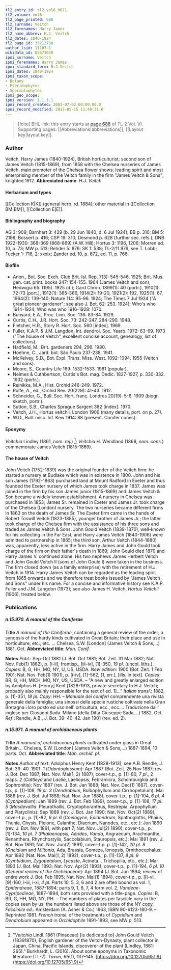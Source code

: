 ```yaml
---
tl2_entry_id: tl2_vol6_0671
tl2_volume: vol6
tl2_page_printed: 688
tl2_surname: Veitch
tl2_forenames: Harry James
tl2_name_abbrev: H.J. Veitch
tl2_dates: 1840-1924
tl2_page_id: 33212730
author_lsid: 11107-1
wikidata_id: Q5673040
ipni_surname: Veitch
ipni_forenames: Harry James
ipni_standard_form: H.J.Veitch
ipni_dates: 1840-1924
ipni_taxon_scope: 
- Botany
- Pteridophytes
- Spermatophytes
ipni_geo_scope: 
ipni_version: 1.1.1.1
ipni_record_created: 2003-07-02 00:00:00.0
ipni_record_modified: 2013-05-15 11:48:31.0
---
```



> [!cite] BHL link: this entry starts at [page 688](https://www.biodiversitylibrary.org/page/33212730) of TL-2 Vol. VI.
> Supporting pages: [[Abbreviations|abbreviations]], [[Layout key|layout key]].

### Author

Veitch, Harry James (1840-1924), British horticulturist; second son of James Veitch (1815-1869), from 1858 with the Chelsea nurseries of James Veitch, main promoter of the Chelsea flower shows; leading spirit and most enterprising member of the Veitch family in the firm "James Veitch & Sons"; knighted 1912. 
**Abbreviated name**: *H.J. Veitch*

#### Herbarium and types

[[Collection K|K]] (general herb. rd. 1884); other material in [[Collection BM|BM]], [[Collection E|E]].

#### Bibliography and biography

AG 3: 909; Barnhart 3: 429 (b. 29 Jun 1840, d. 6 Jul 1924); BB p. 310; BM 5: 2199; Bossert p. 416; CSP 19: 310; Desmond p. 628 (further sec. refs.); DNB 1922-1930: 368-369 (868-869) (A.W. Hill); Hortus 3: 1196, 1206; Morren ed. 10, p. 73; MW p. 513; Rehder 5: 876; SK 1: 538; TL-2/11.979, see T. Lobb; Tucker 1: 716, 2: xxxix; Zander ed. 10, p. 672, ed. 11, p. 766.

#### Biofile

- Anon., Bot. Soc. Exch. Club Brit. Isl. Rep. 7(3): 545-546. 1925; Brit. Mus. gen. cat. print. books 247: 154-155. 1964 (James Veitch and son); Hedwigia 65: (195). 1925 (d.); Gard Chron. 1899(1): 40 (portr.), 1910(1): 72-73 (port.), 1912(1): 365-366, 1914(2): 19-20, 1921(2): 192, 1925(1): 67, 1964(2): 139-140; Nature 114: 95-96. 1924; The Times 7 Jul 1924 ("A great pioneer gardener"; see also J. Bot. 62: 253. 1924); Who's who 1914-1924; Who was who 1916-1928: 1070.
- Bunyard, E.A., Proc. Linn. Soc. 136: 83-84. 1929.
- Curtis, C.H., J.R. Hort. Soc. 73: 242-247, 284-290. 1948.
- Fletcher, H.R., Story R. Hort. Soc. 560 \[index\]. 1969.
- Fuller, K.A.P. & J.M. Langdon, Int. dendrol. Soc. Yearb. 1972: 63-69. 1973 ("The house of Veitch", excellent concise account, genealogy, list of collectors).
- Hadfield, M., Brit. gardeners 294, 296. 1980.
- Hoehne, C., Jard. bot. São Paulo 237-238. 1941.
- McKelvey, S.D., Bot. Expl. Trans. Miss. West. 1092-1094. 1955 (Veitch and sons).
- Moore, S., Country Life 169: 1532-1533. 1981 (popular).
- Nelmes & Cuthbertson, Curtis's Bot. mag. Dedic. 1827-1927, p. 330-332. 1932 (portr.).
- Reinikka, M.A., Hist. Orchid 246-249. 1972.
- Rolfe, A., ed., Orchid Rev. 20(229): 41-43. 1912.
- Schneider, G., Bull. Soc. Hort. franç. Londres 20(19): 5-6. 1909 (biogr. sketch, portr.).
- Sutton, S.B., Charles Sprague Sargent 382 \[index\]. 1970.
- Veitch, J.H., Hortus veitchii, London 1906 (many details, port. on p. 27).
- W.D., Bull. misc. Inf. Kew 1914: 88 (present. Conifer cones).

#### Eponymy

*Veitchia* Lindley (1861, *nom. rej.*) [^1]; *Veitchia* H. Wendland (1868, *nom. cons.*) commemorate James Veitch (1815-1869).

#### The house of Veitch

John Veitch (1752-1839) was the original founder of the Veitch firm: he started a nursery at Budlake which was in existence in 1800. John and his son James (1792-1863) purchased land at Mount Radford in Exeter and thus founded the Exeter nursery of which James took charge in 1837. James was joined in the firm by his son James junior (1815-1869) and James Veitch & Son became a widely known establishment. A nursery in Chelsea was purchased in 1853; James Sr. remained in Exeter and James Jr. took charge of the Chelsea (London) nursery. The two nurseries became different firms in 1863 on the death of James Sr. The Exeter firm came in the hands of Robert Toswill Veitch (1823-1885), younger brother of James Jr.; the latter took charge of the Chelsea firm with the assistance of his three sons and traded as James Veitch & Sons. John Gould Veitch (1839-1870), well-known for his collecting in the Far East, and Harry James Veitch (1840-1906) were admitted to partnership in 1865; the third son, Arthur Veitch (1844-1880) was, apparently, less active in the firm. Harry James and John Gould took charge of the firm on their father's death in 1869; John Gould died 1870 and Harry James V. continued alone. His two nephews James Herbert Veitch and John Gould Veitch II (sons of John Gould I) were taken in the business. The firm closed down (as a family enterprise) with the retirement of H.J. Veitch in 1914. Harry James Veitch can be regarded as the leading spirit from 1865 onwards and we therefore treat books issued by "James Veitch and Sons" under his name. For a concise and informative history see K.A.P. Fuller and J.M. Langdon (1973); see also James H. Veitch, *Hortus Veitchii* (1906), treated below.

### Publications

##### n.15.970. A manual of the Coniferae

**Title**
*A manual of the Coniferae*, containing a general review of the order; a synopsis of the hardy kinds cultivated in Great Britain; their place and use in horticulture, etc., etc. ... Chelsea, S.W. \[London\] (James Veitch & Sons,...) 1881. Oct.
**Abbreviated title**: *Man. Conif.*

**Notes**
*Publ*.: Sep-Oct 1881 (J. Bot. Oct 1881; Bot. Zeit. 31 Mar 1882; Nat. Nov. Feb(1) 1882), p. \[i-ii\], frontisp., \[iii-iv\], \[1\]-350, *19 pl*. (uncol. liths.). *Copies*: B, G, HH, MO, NY, U, US, USDA.
*New edition*: 1900 (Bot. Zeit. 1 Feb 1901; Nat. Nov. Feb(1) 1901), p. \[i-iv\], \[1\]-562, \[1, err.\], \[ills. in text\]. *Copies*: BR, G, HH, MICH, MO, NY, US, USDA. – "A new and greatly enlarged edition by Adolphus H. \[Henry\] Kent \[1828-1913, private secretary to H.J. Veitch; probably also mainly responsible for the text of ed. 1\]..."
*Italian transl*.: 1882, p. \[1\]-351, *18 pl. Copy*: HH. – *Manuale dei coniferi* comprendente una rivista generale della famiglia; una sinossi delle specie rustiche coltivate nella Gran Bretagna i loro posto ed uso nell' orticultura, ecc., ecc.... Traduzione dall' inglese per Giovanni Sada. Milano (della Ditta Giuseppe Sada,...) 1882. Oct.
*Ref*.: Rendle, A.B., J. Bot. 39: 40-42. Jan 1901 (rev. ed. 2).

##### n.15.971. A manual of orchidaceous plants

**Title**
*A manual of orchidaceous plants* cultivated under glass in Great Britain... Chelsea, S.W. \[London\] (James Veitch & Sons,...) 1887-1894, 10 parts. Oct.
**Abbreviated title**: *Man. orchid. pl.*

**Notes**
*Author of text*: Adolphus Henry Kent \[1828-1913\], see A.B. Rendle, J. Bot. 39: 40. 1901.
*1* (*Odontoglossum*): Apr 1887 (Bot. Zeit. 25 Nov 1887; rev. J. Bot. Dec 1887; Nat. Nov. Mai(1, 2) 1887), cover-t.p., p. \[1\]-80, *7 pl*., 2 maps.
*2* (*Cattleya* and *Laelia*, Laeliopsis, Febramicra, Schomburgkia and Sophronitis): Nov 1887 (rev. J. Bot. Jan 1888; Nat. Nov. Dec(1) 1887), cover-t.p., p. \[1\]-108, *18 pl*.
*3* (*Dendrobium*, Bulbophyllum and Cirrhopetalum): Mai 1888 (rev. J. Bot. Jul 1888; Nat. Nov. Jun 1888), cover-t.p., p. \[1\]-104, *6 pl*.
*4* (*Cypripedium*): Jan 1889 (rev. J. Bot. Feb 1889), cover-t.p., p. \[1\]-108, *17 pl*.
*5* (*Masdevallia*. Pleurothallis, Cryptophoranthus, Restrepia, Arpophyllum and Platyclinis): Sep 1889 (rev. J. Bot. Jan 1890; Nat. Nov. Oct(2) 1889), cover-t.p., p. \[1\]-82, *6 pl*.
*6* (*Coelogyne, Epidendrum*, Spathoglottis, Phaius, Thunia, Chysis, Pleione, Calanthe, Diacrium, Nanodes, etc., etc.): Jun 1890 (rev. J. Bot. Nov 1891, with part 7; Nat. Nov. Jul(2) 1890), cover-t.p., p. \[1\]-134, *10 pl*.
*7* (*Phalaenopsis, Aërides, Vanda*, Angraecum, Arachnanthe, Renanthera, Rhynchostylis, Saccolabium, Stauropsis, etc.): Mai 1891 (rev. J. Bot. Nov 1891; Nat. Nov. Jun(2) 1891), cover-t.p. p. \[1\]-142, *20 pl*.
*8* (*Oncidium* and *Miltonia*, Ada, Brassia, Gomeza, Ionopsis, Ornithocephalus: Apr 1892 (Nat. Nov. Mai(1, 2) 1892), cover-t.p., p. \[1\]-137, *8 pl*.
*9* (*Cymbidium, Zygopetalum, Lycaste*, Acineta... Trichopilia, etc., etc.): Mar 1893 (J. Bot. Mai 1893; Nat. Nov. Apr(2) 1893), cover-t.p., p. \[1\]-194, *6 pl*.
*10* (*General review of the Orchidaceae*): Apr 1894 (J. Bot. Jun 1894; review of entire work J. Bot. Feb 1895; Nat. Nov. Mai(1) 1894), cover-t.p., p. \[i\]-vii, \[9\]-160, i-iii, i-xi, *4 pl*.
*Parts* 10, 5, 3, 6 and 2 are often bound as vol. 1, *Epidendreae*, 1887-1894; parts 9, 1, 8, 7, 4 form vol. 2, *Vandeae-Cypripedieae*, 1887-1894, both sets provided with a title-page.
*Copies*: B, BR, G, HH, MO, NY, PH. – The numbers of plates per fascicle vary in the copies seen by us; the numbers listed above are those of the NY copy.
*Facsimile ed*.: Amsterdam (A. Asher & Co.) 1963, ISBN 90-6123-180-9. – Reprinted 1981.
*French transl*. of the treatments of *Cypridium* and *Dendrobium* appeared in *Orchidophile* 1891-1893, see MW p. 513.

[^1]: "*Veitchia* Lindl. 1861 (Pinaceae) \[is dedicated to\] John Gould Veitch (18391870), English gardener of the Veitch-Dynasty, plant collector in Japan, China, Pacific Islands, discoverer of the plant (Lindley, 1861: 265)."
Burkhardt, L. (2016). About some eponyms in Taxonomic literature (TL-2). _Taxon_, _65_(1), 137–145. [https://doi.org/10.12705/651.9](https://doi.org/10.12705/651.9)

